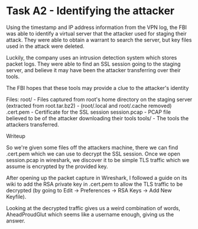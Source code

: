 # Task A2 - Identifying the attacker

Using the timestamp and IP address information from the VPN log, the FBI was able to identify a virtual server that the attacker used for staging their attack. They were able to obtain a warrant to search the server, but key files used in the attack were deleted.

Luckily, the company uses an intrusion detection system which stores packet logs. They were able to find an SSL session going to the staging server, and believe it may have been the attacker transferring over their tools.

The FBI hopes that these tools may provide a clue to the attacker's identity


Files:
root/ - Files captured from root's home directory on the staging server (extracted from root.tar.bz2) - (root/.local and root/.cache removed)
.cert.pem - Certificate for the SSL session
session.pcap - PCAP file believed to be of the attacker downloading their tools
tools/ - The tools the attackers transferred.

Writeup

So we're given some files off the attackers machine, there we can find .cert.pem which we can use to decrypt the SSL session. Once we open session.pcap in wireshark, we discover it to be simple TLS traffic which we assume is encrypted by the provided key.

After opening up the packet capture in Wireshark, I followed a guide on its wiki to add the RSA private key in .cert.pem to allow the TLS traffic to be decrypted (by going to Edit -> Preferences -> RSA Keys -> Add New Keyfile).

Looking at the decrypted traffic gives us a weird combination of words, AheadProudGlut which seems like a username enough, giving us the answer.
